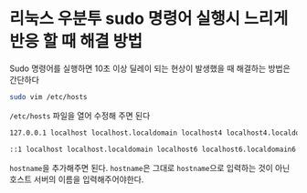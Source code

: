 # 리눅스 우분투 sudo 명령어 실행시 느리게 반응 할 때 해결 방법

Sudo 명령어를 실행하면 10초 이상 딜레이 되는 현상이 발생했을 때 해결하는 방법은 간단하다

```bash
sudo vim /etc/hosts
```

`/etc/hosts` 파일을 열어 수정해 주면 된다

```bash
127.0.0.1 localhost localhost.localdomain localhost4 localhost4.localdomain4 hostname

::1 localhost localhost.localdomain localhost6 localhost6.localdomain6 hostname
```

`hostname`을 추가해주면 된다.
`hostname`은 그대로 `hostname`으로 입력하는 것이 아닌 호스트 서버의 이름을 입력해주어야한다.
